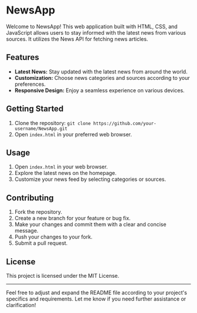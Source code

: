 # NewsApp

Welcome to NewsApp! This web application built with HTML, CSS, and JavaScript allows users to stay informed with the latest news from various sources. It utilizes the News API for fetching news articles. 

## Features

- **Latest News:** Stay updated with the latest news from around the world.
- **Customization:** Choose news categories and sources according to your preferences.
- **Responsive Design:** Enjoy a seamless experience on various devices.

## Getting Started

1. Clone the repository: `git clone https://github.com/your-username/NewsApp.git`
2. Open `index.html` in your preferred web browser.

## Usage

1. Open `index.html` in your web browser.
2. Explore the latest news on the homepage.
3. Customize your news feed by selecting categories or sources.



## Contributing

1. Fork the repository.
2. Create a new branch for your feature or bug fix.
3. Make your changes and commit them with a clear and concise message.
4. Push your changes to your fork.
5. Submit a pull request.

## License

This project is licensed under the MIT License.

---

Feel free to adjust and expand the README file according to your project's specifics and requirements. Let me know if you need further assistance or clarification!
 
 
